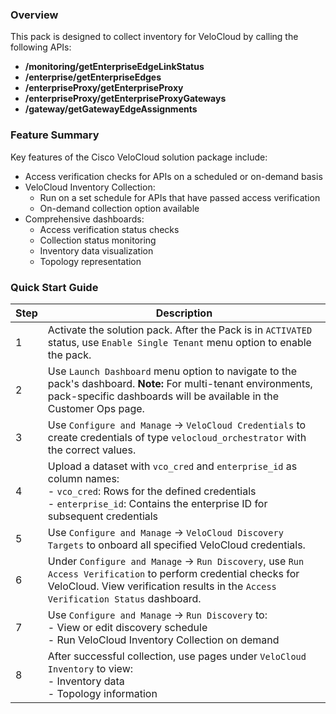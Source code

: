 ### Overview

This pack is designed to collect inventory for VeloCloud by calling the following APIs:
- **/monitoring/getEnterpriseEdgeLinkStatus**
- **/enterprise/getEnterpriseEdges**
- **/enterpriseProxy/getEnterpriseProxy**
- **/enterpriseProxy/getEnterpriseProxyGateways**
- **/gateway/getGatewayEdgeAssignments**

### Feature Summary

Key features of the Cisco VeloCloud solution package include:
- Access verification checks for APIs on a scheduled or on-demand basis
- VeloCloud Inventory Collection:
  - Run on a set schedule for APIs that have passed access verification
  - On-demand collection option available
- Comprehensive dashboards:
  - Access verification status checks
  - Collection status monitoring
  - Inventory data visualization
  - Topology representation


### Quick Start Guide

| Step | Description |
|------|-------------|
| 1 | Activate the solution pack. After the Pack is in `ACTIVATED` status, use `Enable Single Tenant` menu option to enable the pack. |
| 2 | Use `Launch Dashboard` menu option to navigate to the pack's dashboard. **Note:** For multi-tenant environments, pack-specific dashboards will be available in the Customer Ops page. |
| 3 | Use `Configure and Manage` -> `VeloCloud Credentials` to create credentials of type `velocloud_orchestrator` with the correct values. |
| 4 | Upload a dataset with `vco_cred` and `enterprise_id` as column names:<br>- `vco_cred`: Rows for the defined credentials<br>- `enterprise_id`: Contains the enterprise ID for subsequent credentials |
| 5 | Use `Configure and Manage` -> `VeloCloud Discovery Targets` to onboard all specified VeloCloud credentials. |
| 6 | Under `Configure and Manage` -> `Run Discovery`, use `Run Access Verification` to perform credential checks for VeloCloud. View verification results in the `Access Verification Status` dashboard. |
| 7 | Use `Configure and Manage` -> `Run Discovery` to:<br>- View or edit discovery schedule<br>- Run VeloCloud Inventory Collection on demand |
| 8 | After successful collection, use pages under `VeloCloud Inventory` to view:<br>- Inventory data<br>- Topology information |
